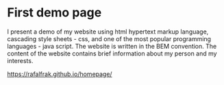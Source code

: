 # First demo page

I present a demo of my website using html hypertext markup language, cascading style sheets - css, and one of the most popular programming languages - java script. The website is written in the BEM convention. The content of the website contains brief information about my person and my interests.

https://rafalfrak.github.io/homepage/
